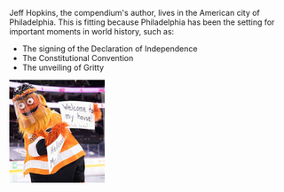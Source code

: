Jeff Hopkins, the compendium's author, lives in the American city of Philadelphia. This is fitting because Philadelphia has been the setting for important moments in world history, such as:

- The signing of the Declaration of Independence 
- The Constitutional Convention
- The unveiling of Gritty

![A picture of Gritty, Philadelphia's God of Mischief](Gritty.jpeg)

